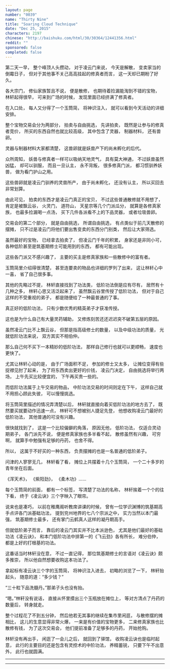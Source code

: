 ```yaml
---
layout: page
number: "0039"
name: "Thirty Nine"
title: "Soaring Cloud Technique"
date: "Dec 25, 2015"
characters: 2197
chinese: "http://baishuku.com/html/30/30364/12441356.html"
reddit: ""
sponsored: false
completed: false
---
```


第二天一早，
整个峰顶人头攒动，
对于凌云门来说，
今天是解散，
变卖家当的倒霉日子，
但对于其他事不关己高高挂起的修真者而言，
这一天却已期盼了好久。

各大宗门，
修仙家族暂且不说，
便是散修，
也期待着捡漏能淘到不错的宝物，
林轩起得很早，
可来到广场的时候，
发现里面已经挤满了修真者。

在入口处，
每人又分得了一个玉筒简，
将神识注入，
就可以看到今天活动的详细安排。

整个宝物交易会分为两部分，
拍卖与自由挑选，
先讲拍卖，
既然是让参与的修真者竞价，
所买的东西自然也就比较高级，
其中包含了灵器，
制器材料，
还有兽卵。

灵器与制器材料大家都清楚，
这兽卵就是妖兽产下的尚未孵化的后代。

众所周知，
妖兽与修真者一样可以吸纳天地灵气，
具有莫大神通，
不过妖兽虽然凶猛，
却可以驯服，
而且一旦认主，
永不背叛，
很多修真门派，
都习惯驯养妖兽，
做为看门护山之用。

这些兽卵就是凌云门驯养的灵兽所产，
由于尚未孵化，
还没有认主，
所以买回去非常划算。

由此可见，
拍卖的东西才是凌云门真正的宝贝，
不过这些普通散修就不用想了，
肯定是被飘云谷，
火灵门，
道符山，
天星宗等几个门派瓜分，
就算是各修真家族，
也最多捡漏喝一点汤，
买下几件各派看不上的下品灵器，
或者垃圾兽卵。

交易会的第二个部分，
就是自由挑选，
所谓自由挑选，
有点类似于前几天散修的摆摊，
只不过是凌云门将他们要出售变卖的东西分门别类，
然后让大家筛选。

虽然最好的宝物，
已经拿去拍卖了，
但凌云门千年的积累，
身家还是非同小可，
各种低阶甚至是筑基期修士可能用到的东西，
都有可能出现。

这些各门派又不感兴趣了，
主要的买主是修真家族和一些散修中的富有者。

玉筒简里介绍得很清楚，
甚至连要卖的物品也详细的罗列了出来，
这让林轩心中一喜，
省了自己很多事。

其他的先略过不提，
林轩直接找到了功法类，
低阶功法倒是应有尽有，
居然有十几种之多，
林轩心思又活泛起来了，
虽然飘云谷里传授了低阶功法，
但对于自己这样的不受重视的弟子，
都是随便给了一种最普通的了事。

真正好的低阶功法，
只有少数优秀的精英弟子才获准传授。

这也是为什么自己有大量灵药辅助，
又修炼刻苦还还迟迟突不破第五层的原因。

虽然凌云门比不上飘云谷，
但那是指高级修士的数量，
以及中级功法的质量，
光就低阶功法来说，
双方其实不相伯仲。

那么自己何不买下一本精妙的低阶功法，
那样自己修行也就可以更顺畅，
速度也更快了。

尤其让林轩心动的是，
由于广场面积不足，
参加的修士又太多，
让摊位变得有些捉襟见肘了起来，
为了将东西卖出更好的价钱，
凌云门决定，
自由挑选将举行两场，
上午先买比较便宜的，
下午再买贵一些的。

而低阶功法属于上午交易的物品，
中阶功法交易的时间则定在下午，
这样自己就不用担心顾此失彼，
可以慢慢挑选。

将玉筒简里描述的情况弄清楚以后，
林轩就直接向着买低阶功法的地方去了，
既然要买就要动作迅速一点，
林轩可不想被别人捷足先登，
他想收购凌云门最好的低阶功法，
其他普通的可没有兴趣。

很快就找到了，
这是一个比较偏僻的角落，
原因无他，
低阶功法，
仅适合灵动期弟子，
各门派先不说，
便是修真家族也多半看不起，
散修虽然有兴趣，
可穷啊，
就算手中勉强有足够的丹药，
也舍不得。

所以，
这属于不好买的一种东西，
负责摆摊的也是一名普通的低阶弟子。

问津的人寥寥无几，
林轩看了看，
摊位上共摆着十几个玉筒简，
一个二十多岁的青年坐在后面。

《浑天术》，
《紫阳劲》，
《柔木功》……

每个玉筒简的前面，
都有一个标签，
写清楚了功法的名称，
林轩挨着一个个的往下看，
终于《凌云诀》三个字映入了眼帘。

说来也是凑巧，
以前在稚鹰阁听教席讲课的时候，
曾有一位学识渊博的筑基期高手点评各门派基础功法，
提到兖州地界的七八个宗派之中，
实力当然以本门最强，
筑基期修士最多，
还有掌门云鹤真人这样的凝丹期高手。

但就低阶弟子而言，
靠后的凌云门其实并不比本派逊色，
尤其是他们最好的基础功法《凌云诀》，
和本门低阶功法中排第一的《飞云劲》各有所长，
难分伯仲，
都是上好的打根基的功法。

这番话当时林轩没在意，
不过一直记得，
那位筑基期修士的言语对《凌云诀》颇多推崇，
所以他自然想要收购这本功法了。

拿起标有凌云诀三个字的玉筒简，
将神识注入进去，
初略的浏览了一下，
林轩抬起头，
随意的道：“多少钱？”

“三十粒下品洗髓丹。”那弟子头也没有抬。

“嗯。”林轩没有说话，
直接从怀里摸出三个玉瓶放在摊位上，
等对方清点了丹药的数量后，
转身就走。

整个过程花了不到五分钟，
然后他若无其事的继续在集市里闲逛，
与散修摆的摊相比，
这儿的生意显得非常火爆，
一来是有价值的宝物更多，
二来修真家族也比散修有钱，
为了这次交易会，
他们提前准备了足够多的丹药，
开始抢购。

林轩没有再出手，
闲逛了一会儿之后，
就回到了驿馆，
收购凌云诀也是临时起意，
此行的主要目的还是包含有灵控术的中阶功法，
养精蓄锐，
只要下午不出意外，
此行也就圆满。

- - -
- - -
